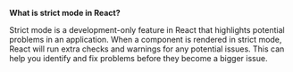 **What is strict mode in React?**

Strict mode is a development-only feature in React that highlights potential problems in an application. When a component is rendered in strict mode, React will run extra checks and warnings for any potential issues. This can help you identify and fix problems before they become a bigger issue.